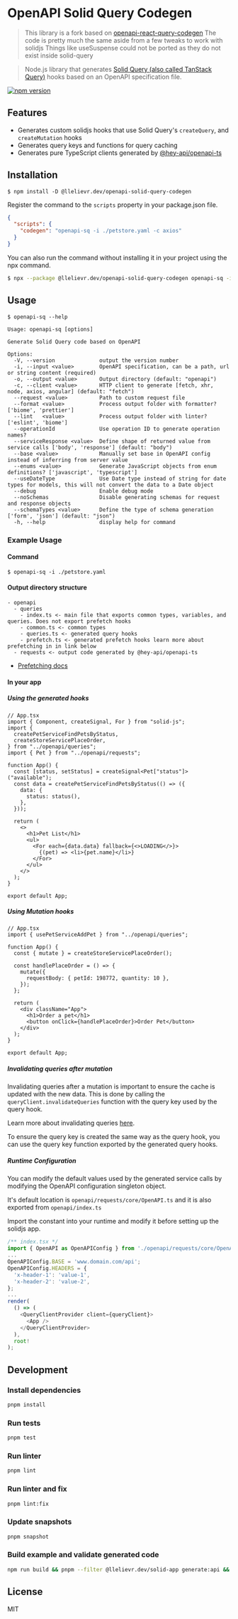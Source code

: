 # OpenAPI Solid Query Codegen

> This library is a fork based on [openapi-react-query-codegen](https://github.com/7nohe/openapi-react-query-codegen)
> The code is pretty much the same aside from a few tweaks to work with solidjs
> Things like useSuspense could not be ported as they do not exist inside solid-query

> Node.js library that generates [Solid Query (also called TanStack Query)](https://tanstack.com/query) hooks based on an OpenAPI specification file.

[![npm version](https://badge.fury.io/js/@llelievr.dev%2Fopenapi-solid-query-codegen.svg)](https://badge.fury.io/js/@llelievr.dev%2Fopenapi-solid-query-codegen)

## Features

- Generates custom solidjs hooks that use Solid Query's `createQuery`, and `createMutation` hooks
- Generates query keys and functions for query caching
- Generates pure TypeScript clients generated by [@hey-api/openapi-ts](https://github.com/hey-api/openapi-ts)

## Installation

```
$ npm install -D @llelievr.dev/openapi-solid-query-codegen
```

Register the command to the `scripts` property in your package.json file.

```json
{
  "scripts": {
    "codegen": "openapi-sq -i ./petstore.yaml -c axios"
  }
}
```

You can also run the command without installing it in your project using the npx command.

```bash
$ npx --package @llelievr.dev/openapi-solid-query-codegen openapi-sq -i ./petstore.yaml -c axios
```

## Usage

```
$ openapi-sq --help

Usage: openapi-sq [options]

Generate Solid Query code based on OpenAPI

Options:
  -V, --version              output the version number
  -i, --input <value>        OpenAPI specification, can be a path, url or string content (required)
  -o, --output <value>       Output directory (default: "openapi")
  -c, --client <value>       HTTP client to generate [fetch, xhr, node, axios, angular] (default: "fetch")
  --request <value>          Path to custom request file
  --format <value>           Process output folder with formatter? ['biome', 'prettier']
  --lint   <value>           Process output folder with linter? ['eslint', 'biome']
  --operationId              Use operation ID to generate operation names?
  --serviceResponse <value>  Define shape of returned value from service calls ['body', 'response'] (default: "body")
  --base <value>             Manually set base in OpenAPI config instead of inferring from server value
  --enums <value>            Generate JavaScript objects from enum definitions? ['javascript', 'typescript']
  --useDateType              Use Date type instead of string for date types for models, this will not convert the data to a Date object
  --debug                    Enable debug mode
  --noSchemas                Disable generating schemas for request and response objects
  --schemaTypes <value>      Define the type of schema generation ['form', 'json'] (default: "json")
  -h, --help                 display help for command
```

### Example Usage

#### Command

```
$ openapi-sq -i ./petstore.yaml
```

#### Output directory structure

```
- openapi
  - queries
    - index.ts <- main file that exports common types, variables, and queries. Does not export prefetch hooks
    - common.ts <- common types
    - queries.ts <- generated query hooks
    - prefetch.ts <- generated prefetch hooks learn more about prefetching in in link below
  - requests <- output code generated by @hey-api/openapi-ts
```

- [Prefetching docs](https://tanstack.com/query/latest/docs/reference/QueryClient/#queryclientprefetchquery)

#### In your app

##### Using the generated hooks

```tsx
// App.tsx
import { Component, createSignal, For } from "solid-js";
import {
  createPetServiceFindPetsByStatus,
  createStoreServicePlaceOrder,
} from "../openapi/queries";
import { Pet } from "../openapi/requests";

function App() {
  const [status, setStatus] = createSignal<Pet["status"]>("available");
  const data = createPetServiceFindPetsByStatus(() => ({
    data: {
      status: status(),
    },
  }));

  return (
    <>
      <h1>Pet List</h1>
      <ul>
        <For each={data.data} fallback={<>LOADING</>}>
          {(pet) => <li>{pet.name}</li>}
        </For>
      </ul>
    </>
  );
}

export default App;
```

##### Using Mutation hooks

```tsx
// App.tsx
import { usePetServiceAddPet } from "../openapi/queries";

function App() {
  const { mutate } = createStoreServicePlaceOrder();

  const handlePlaceOrder = () => {
    mutate({
      requestBody: { petId: 198772, quantity: 10 },
    });
  };

  return (
    <div className="App">
      <h1>Order a pet</h1>
      <button onClick={handlePlaceOrder}>Order Pet</button>
    </div>
  );
}

export default App;
```

##### Invalidating queries after mutation

Invalidating queries after a mutation is important to ensure the cache is updated with the new data. This is done by calling the `queryClient.invalidateQueries` function with the query key used by the query hook.

Learn more about invalidating queries [here](https://tanstack.com/query/latest/docs/reference/QueryClient/#queryclientinvalidatequeries).

To ensure the query key is created the same way as the query hook, you can use the query key function exported by the generated query hooks.

##### Runtime Configuration

You can modify the default values used by the generated service calls by modifying the OpenAPI configuration singleton object.

It's default location is `openapi/requests/core/OpenAPI.ts` and it is also exported from `openapi/index.ts`

Import the constant into your runtime and modify it before setting up the solidjs app.

```typescript
/** index.tsx */
import { OpenAPI as OpenAPIConfig } from './openapi/requests/core/OpenAPI';
...
OpenAPIConfig.BASE = 'www.domain.com/api';
OpenAPIConfig.HEADERS = {
  'x-header-1': 'value-1',
  'x-header-2': 'value-2',
};
...
render(
  () => (
    <QueryClientProvider client={queryClient}>
      <App />
    </QueryClientProvider>
  ),
  root!
);


```

## Development

### Install dependencies

```bash
pnpm install
```

### Run tests

```bash
pnpm test
```

### Run linter

```bash
pnpm lint
```

### Run linter and fix

```bash
pnpm lint:fix
```

### Update snapshots

```bash
pnpm snapshot
```

### Build example and validate generated code

```bash
npm run build && pnpm --filter @llelievr.dev/solid-app generate:api && pnpm --filter @llelievr.dev/solid-app test:generated
```

## License

MIT
